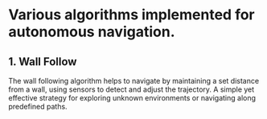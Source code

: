 # Various algorithms implemented for autonomous navigation.

## 1. Wall Follow

The wall following algorithm helps to navigate by maintaining a set distance from a wall, using sensors to detect and adjust the trajectory. A simple yet effective strategy for exploring unknown environments or navigating along predefined paths.
